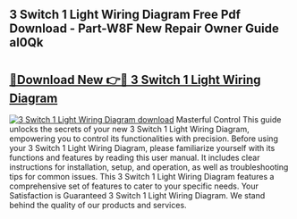 ## 3 Switch 1 Light Wiring Diagram Free Pdf Download - Part-W8F New Repair Owner Guide aI0Qk

# <h2><a href="http://dfoyme.blite.top/?on=3+Switch+1+Light+Wiring+Diagram">🔗Download New 👉🔴 3 Switch 1 Light Wiring Diagram</a></h2>

[![3 Switch 1 Light Wiring Diagram download](https://i.imgur.com/lujVjoI.png)](http://dfoyme.blite.top/?on=3+Switch+1+Light+Wiring+Diagram)
Masterful Control This guide unlocks the secrets of your new 3 Switch 1 Light Wiring Diagram, empowering you to control its functionalities with precision. Before using your 3 Switch 1 Light Wiring Diagram, please familiarize yourself with its functions and features by reading this user manual. It includes clear instructions for installation, setup, and operation, as well as troubleshooting tips for common issues. This 3 Switch 1 Light Wiring Diagram features a comprehensive set of features to cater to your specific needs. Your Satisfaction is Guaranteed 3 Switch 1 Light Wiring Diagram. We stand behind the quality of our products and services.

